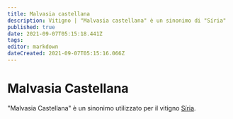 ```yaml
---
title: Malvasia castellana
description: Vitigno | "Malvasia castellana" è un sinonimo di "Síria"
published: true
date: 2021-09-07T05:15:18.441Z
tags: 
editor: markdown
dateCreated: 2021-09-07T05:15:16.066Z
---
```


# Malvasia Castellana

"Malvasia Castellana" è un sinonimo utilizzato per il vitigno [Síria](/vitigni/bacca-bianca/siria).
